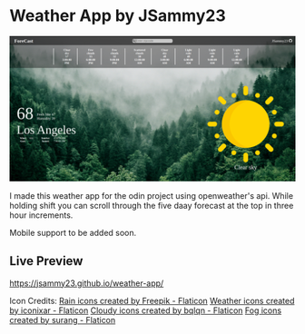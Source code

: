 # Weather App by JSammy23


![Alt text](/src/assets/sample.png "Preview Screenshot")


I made this weather app for the odin project using openweather's api.
While holding shift you can scroll through the five daay forecast at the top in three hour increments. 

Mobile support to be added soon.

## Live Preview
https://jsammy23.github.io/weather-app/


Icon Credits:
    <a href="https://www.flaticon.com/free-icons/rain" title="rain icons">Rain icons created by Freepik - Flaticon</a>
    <a href="https://www.flaticon.com/free-icons/weather" title="weather icons">Weather icons created by iconixar - Flaticon</a>
    <a href="https://www.flaticon.com/free-icons/cloudy" title="cloudy icons">Cloudy icons created by bqlqn - Flaticon</a>
    <a href="https://www.flaticon.com/free-icons/fog" title="fog icons">Fog icons created by surang - Flaticon</a>